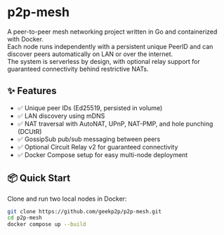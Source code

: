 # p2p-mesh

A peer-to-peer mesh networking project written in Go and containerized with Docker.  
Each node runs independently with a persistent unique PeerID and can discover peers automatically on LAN or over the internet.  
The system is serverless by design, with optional relay support for guaranteed connectivity behind restrictive NATs.

## ✨ Features
- ✅ Unique peer IDs (Ed25519, persisted in volume)
- ✅ LAN discovery using mDNS
- ✅ NAT traversal with AutoNAT, UPnP, NAT-PMP, and hole punching (DCUtR)
- ✅ GossipSub pub/sub messaging between peers
- ✅ Optional Circuit Relay v2 for guaranteed connectivity
- ✅ Docker Compose setup for easy multi-node deployment

## 📦 Quick Start

Clone and run two local nodes in Docker:

```bash
git clone https://github.com/geekp2p/p2p-mesh.git
cd p2p-mesh
docker compose up --build
